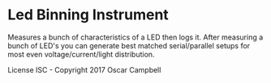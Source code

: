# Led Binning Instrument #

Measures a bunch of characteristics of a LED then logs it. After measuring a bunch of LED's you can generate best matched serial/parallel setups for most even voltage/current/light distribution.

License ISC - Copyright 2017 Oscar Campbell
